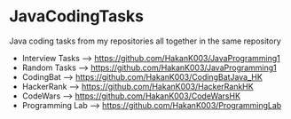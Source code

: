 # JavaCodingTasks
Java coding tasks from my repositories all together in the same repository
- Interview Tasks --> https://github.com/HakanK003/JavaProgramming1
- Random Tasks    --> https://github.com/HakanK003/JavaProgramming1
- CodingBat       --> https://github.com/HakanK003/CodingBatJava_HK
- HackerRank      --> https://github.com/HakanK003/HackerRankHK
- CodeWars        --> https://github.com/HakanK003/CodeWarsHK
- Programming Lab --> https://github.com/HakanK003/ProgrammingLab

